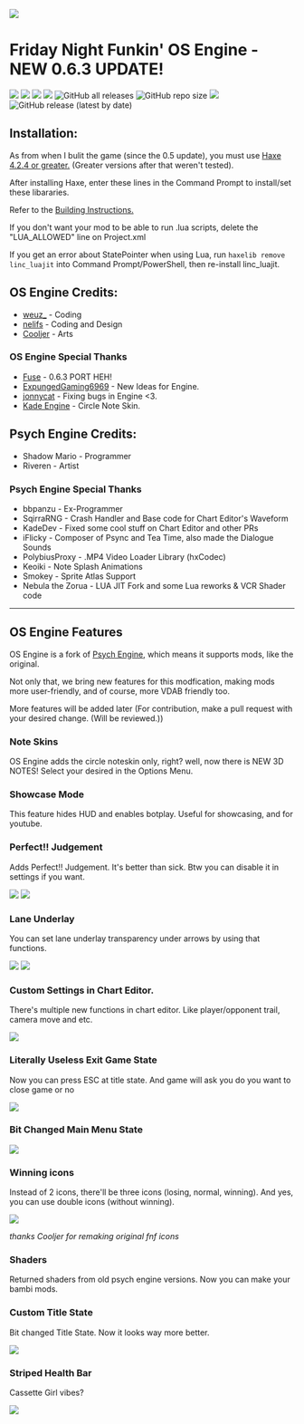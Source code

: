 ![](https://pbs.twimg.com/media/GUgvjl2XoAA7nyC?format=jpg&name=small)
# Friday Night Funkin' OS Engine - NEW 0.6.3 UPDATE!
![](https://img.shields.io/github/issues/notweuz/FNF-OSEngine) ![](https://img.shields.io/github/forks/notweuz/FNF-OSEngine) ![](https://img.shields.io/github/stars/notweuz/FNF-OSEngine) ![](https://img.shields.io/github/license/notweuz/FNF-OSEngine) ![GitHub all releases](https://img.shields.io/github/downloads/notweuz/FNF-OSEngine/total) ![GitHub repo size](https://img.shields.io/github/repo-size/notweuz/FNF-OSEngine) ![](https://img.shields.io/github/contributors/notweuz/FNF-OSEngine) ![GitHub release (latest by date)](https://img.shields.io/github/downloads/notweuz/FNF-OSEngine/latest/total)

## Installation:
As from when I bulit the game (since the 0.5 update), you must use [Haxe 4.2.4 or greater.](https://haxe.org/download) (Greater versions after that weren't tested).

After installing Haxe, enter these lines in the Command Prompt to install/set these libararies.

Refer to the [Building Instructions.](github.com/FuseIsHere813/FNF-OSEngine-New/wiki/Library%20Installion)

If you don't want your mod to be able to run .lua scripts, delete the "LUA_ALLOWED" line on Project.xml

If you get an error about StatePointer when using Lua, run `haxelib remove linc_luajit` into Command Prompt/PowerShell, then re-install linc_luajit.

## OS Engine Credits:
* [weuz_](https://github.com/notweuz) - Coding
* [nelifs](https://github.com/nelifs) - Coding and Design
* [Cooljer](https://github.com/cooljer) - Arts

### OS Engine Special Thanks
* [Fuse](https://github.com/FuseIsHere813) - 0.6.3 PORT HEH!
* [ExpungedGaming6969](youtube.com/@ExpungedGaming6969) - New Ideas for Engine.
* [jonnycat](https://github.com/McJonnycat) - Fixing bugs in Engine <3.
* [Kade Engine](https://gamebanana.com/mods/44291) - Circle Note Skin.

## Psych Engine Credits:
* Shadow Mario - Programmer
* Riveren - Artist

### Psych Engine Special Thanks
* bbpanzu - Ex-Programmer
* SqirraRNG - Crash Handler and Base code for Chart Editor's Waveform
* KadeDev - Fixed some cool stuff on Chart Editor and other PRs
* iFlicky - Composer of Psync and Tea Time, also made the Dialogue Sounds
* PolybiusProxy - .MP4 Video Loader Library (hxCodec)
* Keoiki - Note Splash Animations
* Smokey - Sprite Atlas Support
* Nebula the Zorua - LUA JIT Fork and some Lua reworks & VCR Shader code
_____________________________________

## OS Engine Features

OS Engine is a fork of [Psych Engine](https://github.com/shadowmario/psychengine/tag/0.6.2), which means it supports mods, like the original.

Not only that, we bring new features for this modfication, making mods more user-friendly, and of course, more VDAB friendly too.

More features will be added later (For contribution, make a pull request with your desired change. (Will be reviewed.))

### Note Skins
OS Engine adds the circle noteskin only, right? well, now there is NEW 3D NOTES!
Select your desired in the Options Menu.

### Showcase Mode
This feature hides HUD and enables botplay. Useful for showcasing, and for youtube.

### Perfect!! Judgement
Adds Perfect!! Judgement. It's better than sick. Btw you can disable it in settings if you want.

![](https://media.discordapp.net/attachments/969211146412363828/969213039230455838/unknown.png)
![](https://media.discordapp.net/attachments/969211146412363828/969212313410351134/unknown.png?width=1440&height=190)

### Lane Underlay
You can set lane underlay transparency under arrows by using that functions.

![](https://media.discordapp.net/attachments/969211146412363828/969212761605296198/unknown.png?width=465&height=676)
![](https://media.discordapp.net/attachments/969211146412363828/969212421887635546/unknown.png?width=1440&height=326)

### Custom Settings in Chart Editor.
There's multiple new functions in chart editor. Like player/opponent trail, camera move and etc.

![](https://media.discordapp.net/attachments/969211146412363828/969213936924774430/unknown.png)

### Literally Useless Exit Game State
Now you can press ESC at title state. And game will ask you do you want to close game or no

![](https://media.discordapp.net/attachments/969211146412363828/969214715702177812/unknown.png?width=1202&height=676)

### Bit Changed Main Menu State

![](https://media.discordapp.net/attachments/969211146412363828/969214974369099807/unknown.png)

### Winning icons 
Instead of 2 icons, there'll be three icons (losing, normal, winning). And yes, you can use double icons (without winning).

![](https://github.com/weuz-github/FNF-OSEngine/blob/main/assets/preload/images/icons/icon-bf.png?raw=true)

*thanks Cooljer for remaking original fnf icons*

### Shaders
Returned shaders from old psych engine versions. Now you can make your bambi mods.

### Custom Title State
Bit changed Title State. Now it looks way more better.

![](https://media.discordapp.net/attachments/969211146412363828/969215626126196797/unknown.png?width=1202&height=676)

### Striped Health Bar
Cassette Girl vibes?

![](https://media.discordapp.net/attachments/969211146412363828/969218236950397038/unknown.png)
